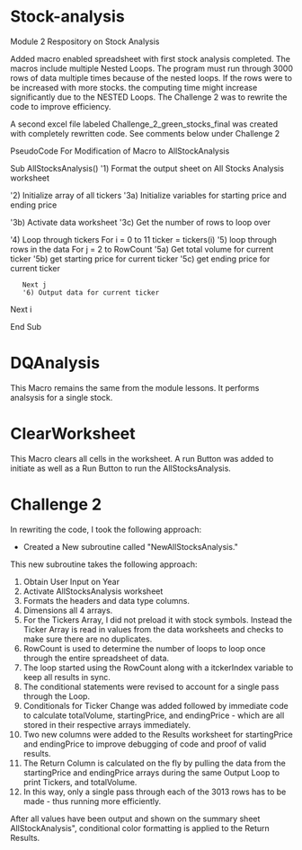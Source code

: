 # Stock-analysis
Module 2 Respository on Stock Analysis

Added macro enabled spreadsheet with first stock analysis completed. The macros include multiple Nested Loops. The program must run through 3000 rows of data multiple times because of the nested loops. If the rows were to be increased with more stocks. the computing time might increase significantly due to the NESTED Loops. The Challenge 2 was to rewrite the code to improve efficiency. 

A second excel file labeled Challenge_2_green_stocks_final was created with completely rewritten code. See comments below under Challenge 2

PseudoCode For Modification of Macro to AllStockAnalysis

Sub AllStocksAnalysis()
   '1) Format the output sheet on All Stocks Analysis worksheet

   '2) Initialize array of all tickers
   '3a) Initialize variables for starting price and ending price

   '3b) Activate data worksheet
   '3c) Get the number of rows to loop over

   '4) Loop through tickers
   For i = 0 to 11
       ticker = tickers(i)
       '5) loop through rows in the data
       For j = 2 to RowCount
           '5a) Get total volume for current ticker
           '5b) get starting price for current ticker
           '5c) get ending price for current ticker

       Next j
       '6) Output data for current ticker

   Next i

End Sub
# DQAnalysis 
This Macro remains the same from the module lessons. It performs analsysis for a single stock. 

# ClearWorksheet
This Macro clears all cells in the worksheet. A run Button was added to initiate as well as a Run Button to run the AllStocksAnalysis. 

# Challenge 2 

In rewriting the code, I took the following approach:
* Created a New subroutine called "NewAllStocksAnalysis."

This new subroutine takes the following approach:
1) Obtain User Input on Year
2) Activate AllStocksAnalysis worksheet
3) Formats the headers and data type columns.
4) Dimensions all 4 arrays. 
5) For the Tickers Array, I did not preload it with stock symbols. Instead the Ticker Array is read in values from the data worksheets and checks to make sure there are no duplicates. 
6) RowCount is used to determine the number of loops to loop once through the entire spreadsheet of data. 
7) The loop started using the RowCount along with a itckerIndex variable to keep all results in sync. 
8) The conditional statements were revised to account for a single pass through the Loop. 
9) Conditionals for Ticker Change was added followed by immediate code to calculate totalVolume, startingPrice, and endingPrice - which are all stored in their respective arrays immediately. 
10) Two new columns were added to the Results worksheet for startingPrice and endingPrice to improve debugging of code and proof of valid results. 
11) The Return Column is calculated on the fly by pulling the data from the startingPrice and endingPrice arrays during the same Output Loop to print Tickers, and totalVolume. 
12) In this way, only a single pass through each of the 3013 rows has to be made - thus running more efficiently. 

After all values have been output and shown on the summary sheet AllStockAnalysis", conditional color formatting is applied to the Return Results. 
